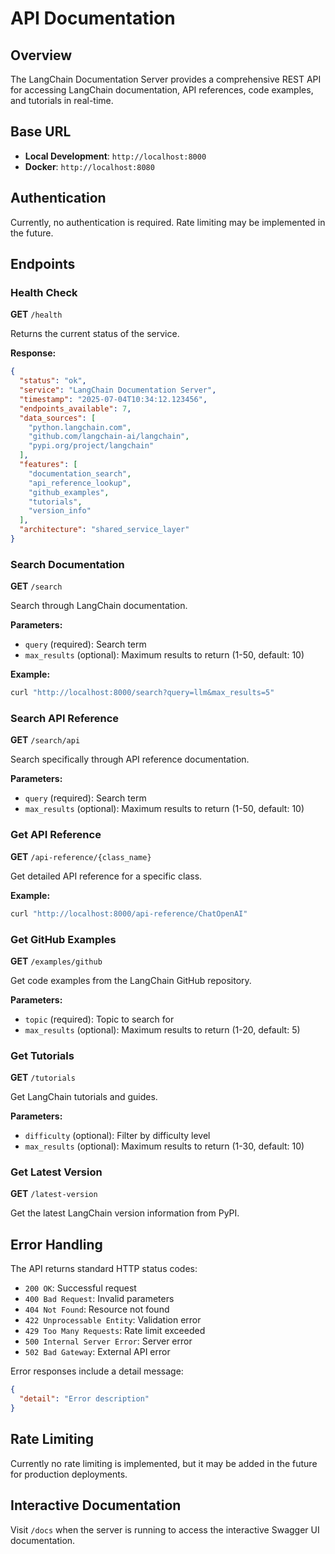 # API Documentation

## Overview

The LangChain Documentation Server provides a comprehensive REST API for accessing LangChain documentation, API references, code examples, and tutorials in real-time.

## Base URL

- **Local Development**: `http://localhost:8000`
- **Docker**: `http://localhost:8080`

## Authentication

Currently, no authentication is required. Rate limiting may be implemented in the future.

## Endpoints

### Health Check

**GET** `/health`

Returns the current status of the service.

**Response:**
```json
{
  "status": "ok",
  "service": "LangChain Documentation Server",
  "timestamp": "2025-07-04T10:34:12.123456",
  "endpoints_available": 7,
  "data_sources": [
    "python.langchain.com",
    "github.com/langchain-ai/langchain", 
    "pypi.org/project/langchain"
  ],
  "features": [
    "documentation_search",
    "api_reference_lookup",
    "github_examples", 
    "tutorials",
    "version_info"
  ],
  "architecture": "shared_service_layer"
}
```

### Search Documentation

**GET** `/search`

Search through LangChain documentation.

**Parameters:**
- `query` (required): Search term
- `max_results` (optional): Maximum results to return (1-50, default: 10)

**Example:**
```bash
curl "http://localhost:8000/search?query=llm&max_results=5"
```

### Search API Reference

**GET** `/search/api`

Search specifically through API reference documentation.

**Parameters:**
- `query` (required): Search term  
- `max_results` (optional): Maximum results to return (1-50, default: 10)

### Get API Reference

**GET** `/api-reference/{class_name}`

Get detailed API reference for a specific class.

**Example:**
```bash
curl "http://localhost:8000/api-reference/ChatOpenAI"
```

### Get GitHub Examples

**GET** `/examples/github`

Get code examples from the LangChain GitHub repository.

**Parameters:**
- `topic` (required): Topic to search for
- `max_results` (optional): Maximum results to return (1-20, default: 5)

### Get Tutorials

**GET** `/tutorials`

Get LangChain tutorials and guides.

**Parameters:**
- `difficulty` (optional): Filter by difficulty level
- `max_results` (optional): Maximum results to return (1-30, default: 10)

### Get Latest Version

**GET** `/latest-version`

Get the latest LangChain version information from PyPI.

## Error Handling

The API returns standard HTTP status codes:

- `200 OK`: Successful request
- `400 Bad Request`: Invalid parameters
- `404 Not Found`: Resource not found
- `422 Unprocessable Entity`: Validation error
- `429 Too Many Requests`: Rate limit exceeded
- `500 Internal Server Error`: Server error
- `502 Bad Gateway`: External API error

Error responses include a detail message:

```json
{
  "detail": "Error description"
}
```

## Rate Limiting

Currently no rate limiting is implemented, but it may be added in the future for production deployments.

## Interactive Documentation

Visit `/docs` when the server is running to access the interactive Swagger UI documentation.
